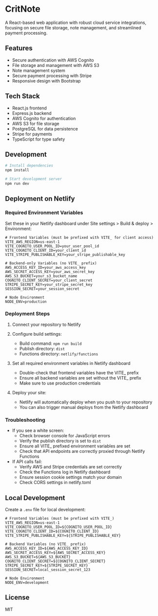 # CritNote

A React-based web application with robust cloud service integrations, focusing on secure file storage, note management, and streamlined payment processing.

## Features
- Secure authentication with AWS Cognito
- File storage and management with AWS S3
- Note management system
- Secure payment processing with Stripe
- Responsive design with Bootstrap

## Tech Stack
- React.js frontend
- Express.js backend
- AWS Cognito for authentication
- AWS S3 for file storage
- PostgreSQL for data persistence
- Stripe for payments
- TypeScript for type safety

## Development
```bash
# Install dependencies
npm install

# Start development server
npm run dev
```

## Deployment on Netlify

### Required Environment Variables
Set these in your Netlify dashboard under Site settings > Build & deploy > Environment:

```env
# Frontend Variables (must be prefixed with VITE_ for client access)
VITE_AWS_REGION=us-east-1
VITE_COGNITO_USER_POOL_ID=your_user_pool_id
VITE_COGNITO_CLIENT_ID=your_client_id
VITE_STRIPE_PUBLISHABLE_KEY=your_stripe_publishable_key

# Backend-only Variables (no VITE_ prefix)
AWS_ACCESS_KEY_ID=your_aws_access_key
AWS_SECRET_ACCESS_KEY=your_aws_secret_key
AWS_S3_BUCKET=your_s3_bucket_name
COGNITO_CLIENT_SECRET=your_client_secret
STRIPE_SECRET_KEY=your_stripe_secret_key
SESSION_SECRET=your_session_secret

# Node Environment
NODE_ENV=production
```

### Deployment Steps
1. Connect your repository to Netlify
2. Configure build settings:
   - Build command: `npm run build`
   - Publish directory: `dist`
   - Functions directory: `netlify/functions`

3. Set all required environment variables in Netlify dashboard
   - Double-check that frontend variables have the VITE_ prefix
   - Ensure all backend variables are set without the VITE_ prefix
   - Make sure to use production credentials

4. Deploy your site:
   - Netlify will automatically deploy when you push to your repository
   - You can also trigger manual deploys from the Netlify dashboard

### Troubleshooting
- If you see a white screen:
  - Check browser console for JavaScript errors
  - Verify the publish directory is set to `dist`
  - Ensure all VITE_ prefixed environment variables are set
  - Check that API endpoints are correctly proxied through Netlify Functions
- If API calls fail:
  - Verify AWS and Stripe credentials are set correctly
  - Check the Functions log in Netlify dashboard
  - Ensure session cookie settings match your domain
  - Check CORS settings in netlify.toml

## Local Development
Create a `.env` file for local development:
```env
# Frontend Variables (must be prefixed with VITE_)
VITE_AWS_REGION=us-east-1
VITE_COGNITO_USER_POOL_ID=${COGNITO_USER_POOL_ID}
VITE_COGNITO_CLIENT_ID=${COGNITO_CLIENT_ID}
VITE_STRIPE_PUBLISHABLE_KEY=${STRIPE_PUBLISHABLE_KEY}

# Backend Variables (no VITE_ prefix)
AWS_ACCESS_KEY_ID=${AWS_ACCESS_KEY_ID}
AWS_SECRET_ACCESS_KEY=${AWS_SECRET_ACCESS_KEY}
AWS_S3_BUCKET=${AWS_S3_BUCKET}
COGNITO_CLIENT_SECRET=${COGNITO_CLIENT_SECRET}
STRIPE_SECRET_KEY=${STRIPE_SECRET_KEY}
SESSION_SECRET=local_session_secret_123

# Node Environment
NODE_ENV=development
```

## License
MIT